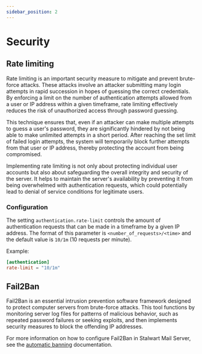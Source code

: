 ```yaml
---
sidebar_position: 2
---
```


# Security

## Rate limiting

Rate limiting is an important security measure to mitigate and prevent brute-force attacks. These attacks involve an attacker submitting many login attempts in rapid succession in hopes of guessing the correct credentials. By enforcing a limit on the number of authentication attempts allowed from a user or IP address within a given timeframe, rate limiting effectively reduces the risk of unauthorized access through password guessing.

This technique ensures that, even if an attacker can make multiple attempts to guess a user's password, they are significantly hindered by not being able to make unlimited attempts in a short period. After reaching the set limit of failed login attempts, the system will temporarily block further attempts from that user or IP address, thereby protecting the account from being compromised.

Implementing rate limiting is not only about protecting individual user accounts but also about safeguarding the overall integrity and security of the server. It helps to maintain the server's availability by preventing it from being overwhelmed with authentication requests, which could potentially lead to denial of service conditions for legitimate users.

### Configuration

The setting ``authentication.rate-limit`` controls the amount of authentication requests that can be made in a timeframe by a given IP address. The format of this parameter is ``<number_of_requests>/<time>`` and the default value is ``10/1m`` (10 requests per minute).

Example:

```toml
[authentication]
rate-limit = "10/1m"
```

## Fail2Ban

Fail2Ban is an essential intrusion prevention software framework designed to protect computer servers from brute-force attacks. This tool functions by monitoring server log files for patterns of malicious behavior, such as repeated password failures or seeking exploits, and then implements security measures to block the offending IP addresses. 

For more information on how to configure Fail2Ban in Stalwart Mail Server, see the [automatic banning](/docs/server/auto-ban) documentation.
